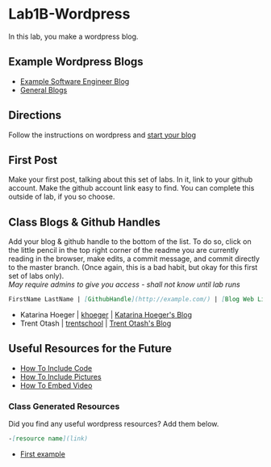 # Lab1B-Wordpress
In this lab, you make a wordpress blog.

## Example Wordpress Blogs
- [Example Software Engineer Blog](https://shannoncrabill.com/blog/)
- [General Blogs](https://colorlib.com/wp/blogs-using-wordpress/)

## Directions
Follow the instructions on wordpress and [start your blog](https://wordpress.com/create-blog/)

## First Post
Make your first post, talking about this set of labs. 
In it, link to your github account. 
Make the github account link easy to find. 
You can complete this outside of lab, if you so choose. 

## Class Blogs & Github Handles
Add your blog & github handle to the bottom of the list. 
To do so, click on the little pencil in the top right corner of the readme you are currently reading in the browser, make edits, a commit message, and commit directly to the master branch. (Once again, this is a bad habit, but okay for this first set of labs only).  
*May require admins to give you access - shall not know until lab runs*
```markdown
FirstName LastName | [GithubHandle](http://example.com/) | [Blog Web Link](http://example.com/)
```
- Katarina Hoeger | [khoeger](https://github.com/khoeger) | [Katarina Hoeger's Blog](https://www.katarinahoeger.com/blog/)
- Trent Otash | [trentschool](https://github.com/trentschool) | [Trent Otash's Blog](https://trentotash.wordpress.com/)

## Useful Resources for the Future
- [How To Include Code](https://www.wpbeginner.com/wp-tutorials/how-to-easily-display-code-on-your-wordpress-site/)
- [How To Include Pictures]( https://wordpress.org/support/article/inserting-images-into-posts-and-pages/)
- [How To Embed Video](https://www.wpbeginner.com/beginners-guide/how-to-easily-embed-videos-in-wordpress-blog-posts/)

### Class Generated Resources
Did you find any useful wordpress resources?
Add them below. 
```markdown
-[resource name](link)
```
- [First example](http://example.com/)
